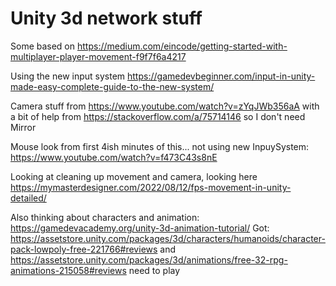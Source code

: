 # Unity 3d network stuff
Some based on https://medium.com/eincode/getting-started-with-multiplayer-player-movement-f9f7f6a4217

Using the new input system https://gamedevbeginner.com/input-in-unity-made-easy-complete-guide-to-the-new-system/

Camera stuff from https://www.youtube.com/watch?v=zYqJWb356aA
with a bit of help from https://stackoverflow.com/a/75714146 so I don't need Mirror

Mouse look from first 4ish minutes of this... not using new InpuySystem: https://www.youtube.com/watch?v=f473C43s8nE

Looking at cleaning up movement and camera, looking here https://mymasterdesigner.com/2022/08/12/fps-movement-in-unity-detailed/

Also thinking about characters and animation: https://gamedevacademy.org/unity-3d-animation-tutorial/
Got: https://assetstore.unity.com/packages/3d/characters/humanoids/character-pack-lowpoly-free-221766#reviews and https://assetstore.unity.com/packages/3d/animations/free-32-rpg-animations-215058#reviews need to play

